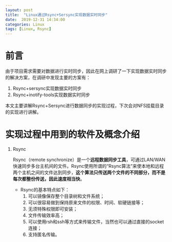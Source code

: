 ```yaml
---
layout: post
title:  "Linux通过Rsync+Sersync实现数据实时同步"
date:  2019-12-31 14:34:00
categories: Linux
tags: [Linux, Rsync]
---
```

# 前言
由于项目需求需要对数据进行实时同步，因此在网上调研了一下实现数据实时同步的解决方案，在调研中发现主要的方案有：
1. Rsync+sersync实现数据实时同步
2. Rsync+inotify-tools实现数据实时同步

本文主要讲解Rsync+Sersync进行数据同步的实现过程，下次会对NFS挂载目录的实现进行讲解。
# 实现过程中用到的软件及概念介绍
1. Rsync

     Rsync（remote synchronize）是一个**远程数据同步工具**，可通过LAN/WAN快速同步多台主机间的文件。Rsync使用所谓的“Rsync算法”来使本地和远程两个主机之间的文件达到同步，**这个算法只传送两个文件的不同部分，而不是每次都整份传送，因此速度相当快**。
   - Rsync的基本特点如下：
      1. 可以镜像保存整个目录树和文件系统；
      2. 可以很容易做到保持原来文件的权限、时间、软硬链接等；
      3. 无须特殊权限即可安装；
      4. 文件传输效率高；
      5. 可以使用rsh和ssh等方式来传输文件，当然也可以通过直接的socket连接；
      6. 支持匿名传输。<!-- more -->
   